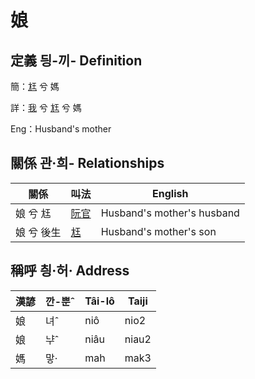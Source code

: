 # 娘
## 定義 딍-끼- Definition
簡：[尪](member17.md) 兮 媽

詳：[我](member1.md) 兮 [尪](member17.md) 兮 媽

Eng：Husband's mother

## 關係 관·희- Relationships

關係 | 叫法 | English
--- | --- | --- 
娘 兮 尪 | [阮官](member57.md) | Husband's mother's husband
娘 兮 後生 | [尪](member17.md) | Husband's mother's son


## 稱呼 칑·허· Address

漢諺 | 깐-뿐ˆ | Tâi-lô | Taiji
--- | --- | --- | --- 
娘 | 녀ˆ | niô | nio2 
娘 | ᄂᆤˆ | niâu | niau2 
媽 | 맣· | mah | mak3 
